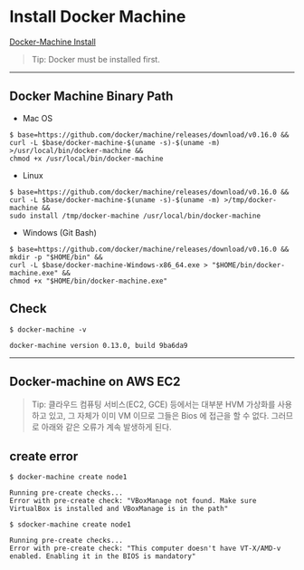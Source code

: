   # Install Docker Machine

  [Docker-Machine Install](https://docs.docker.com/machine/install-machine/)
  
  > Tip: Docker must be installed first.
  
  --------------
  
  ## Docker Machine Binary Path
  
  - Mac OS
  ```
  $ base=https://github.com/docker/machine/releases/download/v0.16.0 &&
  curl -L $base/docker-machine-$(uname -s)-$(uname -m) >/usr/local/bin/docker-machine &&
  chmod +x /usr/local/bin/docker-machine
  ```
  
  - Linux
  ```
  $ base=https://github.com/docker/machine/releases/download/v0.16.0 &&
  curl -L $base/docker-machine-$(uname -s)-$(uname -m) >/tmp/docker-machine &&
  sudo install /tmp/docker-machine /usr/local/bin/docker-machine
  ```
  
  - Windows (Git Bash)
  ```
  $ base=https://github.com/docker/machine/releases/download/v0.16.0 &&
  mkdir -p "$HOME/bin" &&
  curl -L $base/docker-machine-Windows-x86_64.exe > "$HOME/bin/docker-machine.exe" &&
  chmod +x "$HOME/bin/docker-machine.exe"
  ```
  
  ## Check 
  ```
  $ docker-machine -v

  docker-machine version 0.13.0, build 9ba6da9
  ```
  --------
  
 ## Docker-machine on AWS EC2 
  
  > Tip: 클라우드 컴퓨팅 서비스(EC2, GCE) 등에서는 대부분 HVM 가상화를 사용하고 있고, 그 자체가 이미 VM 이므로 그들은 Bios 에 접근을 할 수 없다.
          그러므로 아래와 같은 오류가 계속 발생하게 된다.
          
  ## create error
  ```
  $ docker-machine create node1

  Running pre-create checks...
  Error with pre-create check: "VBoxManage not found. Make sure VirtualBox is installed and VBoxManage is in the path" 
  ```
  ```
  $ sdocker-machine create node1
  
  Running pre-create checks...
  Error with pre-create check: "This computer doesn't have VT-X/AMD-v enabled. Enabling it in the BIOS is mandatory"
  ```


